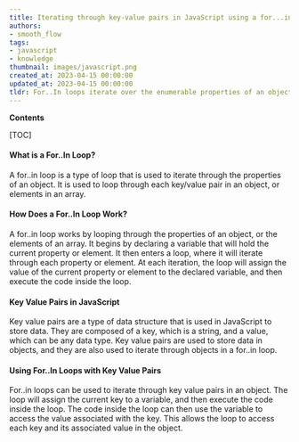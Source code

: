 ```yaml
---
title: Iterating through key-value pairs in JavaScript using a for...in loop
authors:
- smooth_flow
tags:
- javascript
- knowledge
thumbnail: images/javascript.png
created_at: 2023-04-15 00:00:00
updated_at: 2023-04-15 00:00:00
tldr: For..In loops iterate over the enumerable properties of an object, accessing both the key and value for each property.
---
```


**Contents**

[TOC]

#### What is a For..In Loop?
A for..in loop is a type of loop that is used to iterate through the properties of an object. It is used to loop through each key/value pair in an object, or elements in an array.

#### How Does a For..In Loop Work?
A for..in loop works by looping through the properties of an object, or the elements of an array. It begins by declaring a variable that will hold the current property or element. It then enters a loop, where it will iterate through each property or element. At each iteration, the loop will assign the value of the current property or element to the declared variable, and then execute the code inside the loop.

#### Key Value Pairs in JavaScript
Key value pairs are a type of data structure that is used in JavaScript to store data. They are composed of a key, which is a string, and a value, which can be any data type. Key value pairs are used to store data in objects, and they are also used to iterate through objects in a for..in loop.

#### Using For..In Loops with Key Value Pairs
For..in loops can be used to iterate through key value pairs in an object. The loop will assign the current key to a variable, and then execute the code inside the loop. The code inside the loop can then use the variable to access the value associated with the key. This allows the loop to access each key and its associated value in the object.
